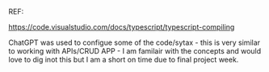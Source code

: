 REF: 

https://code.visualstudio.com/docs/typescript/typescript-compiling

ChatGPT was used to configue some of the code/sytax - this is very similar to working with APIs/CRUD APP - I am familair with the concepts and would love to dig inot this but I am a short on time due to final project week.
